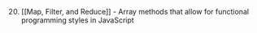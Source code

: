 20. [[Map, Filter, and Reduce]] - Array methods that allow for functional programming styles in JavaScript